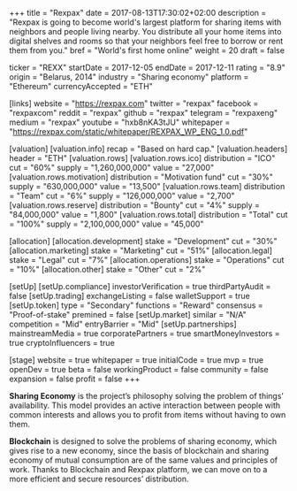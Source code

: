 +++
title = "Rexpax"
date = 2017-08-13T17:30:02+02:00
description = "Rexpax is going to become world's largest platform for sharing items with neighbors and people living nearby. You distribute all your home items into digital shelves and rooms so that your neighbors feel free to borrow or rent them from you."
bref = "World's first home online"
weight = 20
draft = false

ticker = "REXX"
startDate = 2017-12-05
endDate = 2017-12-11
rating = "8.9"
origin = "Belarus, 2014"
industry = "Sharing economy"
platform = "Ethereum"
currencyAccepted = "ETH"

[links]
  website = "https://rexpax.com"
  twitter = "rexpax"
  facebook = "rexpaxcom"
  reddit = "rexpax"
  github = "rexpax"
  telegram = "rexpaxeng"
  medium = "rexpax"
  youtube = "hxb8nKA3tJU"
  whitepaper = "https://rexpax.com/static/whitepaper/REXPAX_WP_ENG_1.0.pdf"

[valuation]
  [valuation.info]
    recap = "Based on hard cap."
  [valuation.headers]
    header = "ETH"
  [valuation.rows]
    [valuation.rows.ico]
      distribution = "ICO"
      cut = "60%"
      supply = "1,260,000,000"
      value = "27,000"
    [valuation.rows.motivation]
      distribution = "Motivation fund"
      cut = "30%"
      supply = "630,000,000"
      value = "13,500"
    [valuation.rows.team]
      distribution = "Team"
      cut = "6%"
      supply = "126,000,000"
      value = "2,700"
    [valuation.rows.reserve]
      distribution = "Bounty"
      cut = "4%"
      supply = "84,000,000"
      value = "1,800"
    [valuation.rows.total]
      distribution = "Total"
      cut = "100%"
      supply = "2,100,000,000"
      value = "45,000"

[allocation]
  [allocation.development]
    stake = "Development"
    cut = "30%"
  [allocation.marketing]
    stake = "Marketing"
    cut = "51%"
  [allocation.legal]
    stake = "Legal"
    cut = "7%"
  [allocation.operations]
    stake = "Operations"
    cut = "10%"
  [allocation.other]
    stake = "Other"
    cut = "2%"

[setUp]
  [setUp.compliance]
    investorVerification = true
    thirdPartyAudit = false
  [setUp.trading]
    exchangeListing = false
    walletSupport = true
  [setUp.token]
    type = "Secondary"
    functions = "Reward"
    consensus = "Proof-of-stake"
    premined = false
  [setUp.market]
    similar = "N/A"
    competition = "Mid"
    entryBarrier = "Mid"
  [setUp.partnerships]
    mainstreamMedia = true
    corporatePartners = true
    smartMoneyInvestors = true
    cryptoInfluencers = true

[stage]
  website = true
  whitepaper = true
  initialCode = true
  mvp = true
  openDev = true
  beta = false
  workingProduct = false
  community = false
  expansion = false
  profit = false
+++

**Sharing Economy**
is the project’s philosophy solving the problem of things’ availability. This model provides an active interaction between people with common interests and allows you to profit from items without having to own them.

**Blockchain**
is designed to solve the problems of sharing economy, which gives rise to a new economy, since the basis of blockchain and sharing economy of mutual consumption are of the same values and principles of work. Thanks to Blockchain and Rexpax platform, we can move on to a more efficient and secure resources’ distribution.

